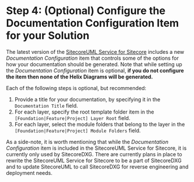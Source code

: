 # Step 4: \(Optional\) Configure the Documentation Configuration Item for your Solution

The latest version of the [SitecoreUML Service for Sitecore](https://github.com/zkniebel/SitecoreUML/releases/latest) includes a new _Documentation Configuration_ item that controls some of the options for how your documentation should be generated. Note that while setting up the _Documentation Configuration_ item is optional, **if you do not configure the item then none of the Helix Diagrams will be generated.**

Each of the following steps is optional, but recommended: 

1. Provide a title for your documentation, by specifying it in the `Documentation Title` field.
2. For each layer, specify the root template folder item in the `[Foundation|Feature|Project] Layer Root` field.
3. For each layer, select the module folders that belong to the layer in the `[Foundation|Feature|Project] Module Folders` field.

As a side-note, it is worth mentioning that while the _Documentation Configuration_ item is included in the SitecoreUML Service for Sitecore, it is currently only used by SitecoreDXG. There are currently plans in place to rewrite the SitecoreUML Service for Sitecore to be a part of SitecoreDXG and to update SitecoreUML to call SitecoreDXG for reverse engineering and deployment needs. 

